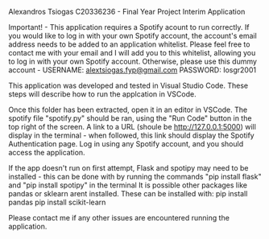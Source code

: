 Alexandros Tsiogas C20336236 - Final Year Project Interim Application

Important! - This application requires a Spotify acount to run correctly.
If you would like to log in with your own Spotify account, the account's email address needs to be added to 
an application whitelist. Please feel free to contact me with your email and
I will add you to this whitelist, allowing you to log in with your own Spotify account.
Otherwise, please use this dummy account - USERNAME: alextsiogas.fyp@gmail.com   PASSWORD: Iosgr2001

This application was developed and tested in Visual Studio Code. These steps will describe how to run
the applcation in VSCode.

Once this folder has been extracted, open it in an editor in VSCode. The spotify file "spotify.py" 
should be ran, using the "Run Code" button in the top right of the screen. A link to a URL (shoule be http://127.0.0.1:5000)
will display in the terminal - when followed, this link should display the Spotify Authentication page.
Log in using any Spotify account, and you should access the application.

If the app doesn't run on first attempt, Flask and spotipy may need to be installed - this can be 
done with by running the commands "pip install flask" and "pip install spotipy" in the terminal
It is possible other packages like  pandas or sklearn arent installed. These can be installed with:
pip install pandas
pip install scikit-learn

Please contact me if any other issues are encountered running the application.

